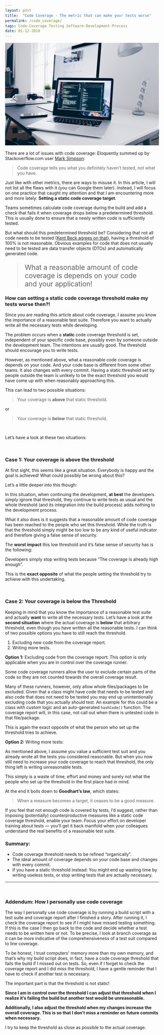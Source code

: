 ```yaml
---
layout: post
title:  "Code Coverage - The metric that can make your tests worse"
permalink: /code_coverage/
tags: Code-Coverage Testing Software-Development-Process
date: 01-12-2018
---
```


![Some random pic,because some people say readers like looking at pics...](/assets/img/code-coverage/random-pic.jpeg "Some random pic,because some people say readers like looking at pics...")


There are a lot of issues with code coverage: Eloquently summed up by Stackoverflow.com user [Mark Simpson](https://stackoverflow.com/questions/695811/pitfalls-of-code-coverage/695888#695888):

> Code coverage tells you what you definitely haven’t tested, not what you have.

Just like with other metrics, there are ways to misuse it. In this article, I will not list all the flaws with it (you can Google them later). Instead, I will focus on one practice that caught my attention and that I am encountering more and more lately: **Setting a static code coverage target**.

Teams sometimes calculate code coverage during the build and add a check that fails it when coverage drops below a predetermined threshold. This is usually done to ensure that a newly written code is sufficiently tested.

But what should this predetermined threshold be?
Considering that not all code needs to be tested ([Kent Beck agrees on that](https://stackoverflow.com/questions/153234/how-deep-are-your-unit-tests/153565#153565)), having a threshold of 100% is not reasonable. Obvious examples for code that does not usually need to be tested are data transfer objects (DTOs) and automatically generated code.

<blockquote style="font-size: 1.4rem; margin: revert">
What a reasonable amount of code coverage is depends on your code and your application!
</blockquote>

### How can setting a static code coverage threshold make my tests worse then?!
Since you are reading this article about code coverage, I assume you know the importance of a reasonable test suite. Therefore you want to actually write all the necessary tests while developing.

The problem occurs when a **static** code coverage threshold is set, independent of your specific code base, possibly even by someone outside the development team. The intentions are usually good. The threshold should encourage you to write tests.

However, as mentioned above, what a reasonable code coverage is depends on your code. And your code base is different from some other teams. It also changes with every commit. Having a static threshold set by people outside the team is unlikely to be the exact threshold you would have come up with when reasonably approaching this.


This can lead to two possible situations:
> Your coverage is **above** that static threshold.

or
> Your coverage is **below** that static threshold.

<br>

Let’s have a look at these two situations:

<br>

### Case 1: Your coverage is above the threshold
At first sight, this seems like a great situation. Everybody is happy and the goal is achieved! What could possibly be wrong about this?

Let’s a little deeper into this though:

In this situation, when continuing the development, **at best** the developers simply ignore that threshold, they continue to write tests as usual and the whole threshold (and its integration into the build process) adds nothing to the development process.

What it also does is it suggests that a reasonable amount of code coverage has been reached to the people who set this threshold. While the truth is that the threshold simply might be too low to be any kind of useful indicator and therefore giving a false sense of security.

The **worst impact** this low threshold and it’s false sense of security has is the following:

Developers simply stop writing tests because “The coverage is already high enough”.

This is the **exact opposite** of what the people setting the threshold try to achieve with this undertaking.

<br>

### Case 2: Your coverage is below the Threshold

Keeping in mind that you know the importance of a reasonable test suite and actually **want** to write all the necessary tests. Let’s have a look at the **second situation** where the actual coverage is **below** that arbitrary threshold, even though you have written all the reasonable tests.
I can think of two possible options you have to still reach the threshold.

1. Excluding new code from the coverage report.
2. Writing more tests.

**Option 1:** Excluding code from the coverage report:
This option is only applicable when you are in control over the coverage runner.

Some code coverage runners allow the user to exclude certain parts of the code so they are not counted towards the overall coverage result.

Many of these runners, however, only allow whole files/packages to be excluded. Given that a class might have code that needs to be tested and also code that does not need to be tested you may end up unintentionally excluding code that you actually should test. An example for this could be a class with custom logic and an auto-generated `hashCode()` function. The coverage report will, in this case, not call out when there is untested code in that file/package.

This is again the exact opposite of what the person who set up the threshold tries to achieve.

**Option 2:** Writing more tests:

As mentioned above, I assume you value a sufficient test suit and you already wrote all the tests you considered reasonable. But when you now still need to increase your code coverage to reach that threshold, the only thing left is writing unreasonable tests.

This simply is a waste of time, effort and money and surely not what the people who set up the threshold in the first place had in mind.

At the end it boils down to **Goodhart’s law**, which states:
> When a measure becomes a target, it ceases to be a good measure.

If you feel that not enough code is covered by tests, I’d suggest, rather than imposing (potentially) counterproductive measures like a static code coverage threshold, enable your team.
Focus your effort on developer training about tests — you’ll get it back manifold when your colleagues understand the real benefits of a reasonable test suite.

### Summary:
- Code coverage threshold needs to be refined “organically”.
- The ideal amount of coverage depends on your code base and changes with every commit.
- If you have a static threshold instead: You might end up wasting time by writing useless tests, or stop writing tests that are actually necessary.


-----

<br>

### Addendum: How I personally use code coverage
The way I personally use code coverage is by running a build script with a test suite and coverage report after I finished a story. After running it, I check the coverage report to see if I might have missed testing something. If this is the case I then go back to the code and decide whether a test needs to be written here or not.
To be precise, I look at branch coverage as it can be more indicative of the comprehensiveness of a test suit compared to line coverage.

To be honest, I trust computers' memory more than my own memory, and that’s why my build script does, in fact, have a code coverage threshold that fails the build if I missed out on tests. So, even if I forget to check the coverage report and I did miss the threshold, I have a gentle reminder that I have to check if another test is necessary.

The important part is that the threshold is not static!

**Since I am in control over the threshold I can adjust that threshold when I realize it’s failing the build but another test would be unreasonable.**

**Additionally, I also  adjust the threshold when my changes increase the overall coverage. This is so that I don’t miss a reminder on future commits when necessary.**

I try to keep the threshold as close as possible to the actual coverage.

